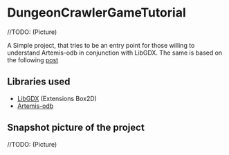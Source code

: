 # DungeonCrawlerGameTutorial

//TODO: (Picture)

A Simple project, that tries to be an entry point for those willing to understand Artemis-odb in conjunction with LibGDX. The same is based on the following [post](https://github.com/junkdog/artemis-odb/wiki/Introduction-to-Entity-Systems)

## Libraries used
* [LibGDX](https://libgdx.badlogicgames.com/) (Extensions Box2D)
* [Artemis-odb](https://github.com/junkdog/artemis-odb)

## Snapshot picture of the project
//TODO: (Picture)
